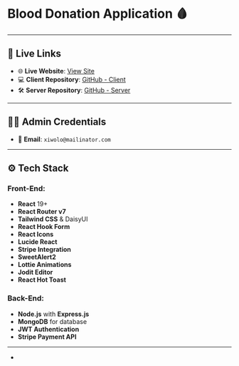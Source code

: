 # Blood Donation Application 🩸

---

## 🔗 Live Links

- 🌐 **Live Website**: [View Site](https://beautiful-longma-ac42f4.netlify.app/)
- 💻 **Client Repository**: [GitHub - Client](https://github.com/Programming-Hero-Web-Course4/b11a12-client-side-mdalamin2002)
- 🛠️ **Server Repository**: [GitHub - Server](https://github.com/Programming-Hero-Web-Course4/b11a12-server-side-mdalamin2002)

---

## 🧑‍💻 Admin Credentials

- 📧 **Email**: `xiwolo@mailinator.com`

---

## ⚙️ Tech Stack

### Front-End:

- **React** 19+
- **React Router v7**
- **Tailwind CSS** & DaisyUI
- **React Hook Form**
- **React Icons**
- **Lucide React**
- **Stripe Integration**
- **SweetAlert2**
- **Lottie Animations**
- **Jodit Editor**
- **React Hot Toast**

### Back-End:

- **Node.js** with **Express.js**
- **MongoDB** for database
- **JWT Authentication**
- **Stripe Payment API**

---

-

